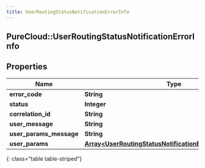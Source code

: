 ```yaml
---
title: UserRoutingStatusNotificationErrorInfo
---
```

## PureCloud::UserRoutingStatusNotificationErrorInfo

## Properties

|Name | Type | Description | Notes|
|------------ | ------------- | ------------- | -------------|
| **error_code** | **String** |  | [optional] |
| **status** | **Integer** |  | [optional] |
| **correlation_id** | **String** |  | [optional] |
| **user_message** | **String** |  | [optional] |
| **user_params_message** | **String** |  | [optional] |
| **user_params** | [**Array&lt;UserRoutingStatusNotificationErrorInfoUserParams&gt;**](UserRoutingStatusNotificationErrorInfoUserParams.html) |  | [optional] |
{: class="table table-striped"}


